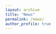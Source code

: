 ```yaml
---
layout: archive
title: "News"
permalink: /news/
author_profile: true
---
```


<!--按时间降序：举办workshop，研讨会，获奖，论文发表，项目启动，实地考察，会员晋升。会议报告？？-->

